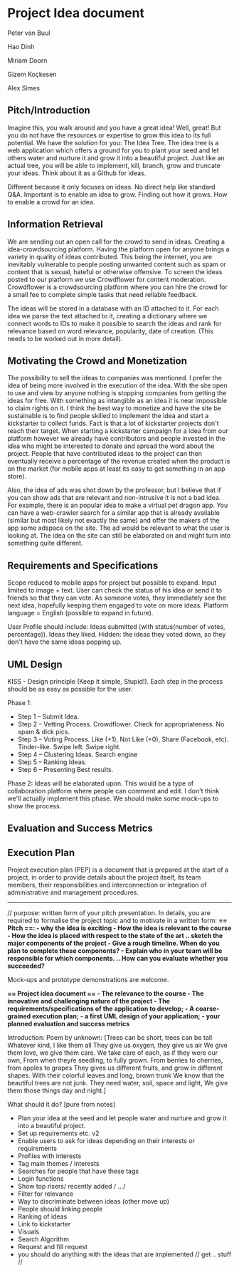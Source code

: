 <H1>Project Idea document</h1>

<p>Peter van Buul</p>
<p>Hao Dinh</p>
<p>Miriam Doorn</p>
<p>Gizem Koçkesen</p>
<p>Alex Simes</p>

<H2>Pitch/Introduction</H2>
Imagine this, you walk around and you have a great idea! Well, great! But you do not have the resources or expertise to grow this idea to its full potential. We have the solution for you: The Idea Tree. The idea tree is a web application which offers a ground for you to plant your seed and let others water and nurture it and grow it into a beautiful project. Just like an actual tree, you will be able to implement, kill, branch, grow and truncate your ideas. Think about it as a Github for ideas. 

Different because it only focuses on ideas. No direct help like standard Q&A. Important is to enable an idea to grow. Finding out how it grows. How to enable a crowd for an idea. 

<H2>Information Retrieval</H2>
We are sending out an open call for the crowd to send in ideas. Creating a idea-crowdsourcing platform. Having the platform open for anyone brings a variety in quality of ideas contributed. This being the internet, you are inevitably vulnerable to people posting unwanted content such as spam or content that is sexual, hateful or otherwise offensive. To screen the ideas posted to our platform we use Crowdflower for content moderation. Crowdflower is a crowdsourcing platform where you can hire the crowd for a small fee to complete simple tasks that need reliable feedback.

The ideas will be stored in a database with an ID attached to it. For each idea we parse the text attached to it, creating a dictionary where we connect words to IDs to make it possible to search the ideas and rank for relevance based on word relevance, popularity, date of creation. (This needs to be worked out in more detail). 

<H2>Motivating the Crowd and Monetization</H2>
The possibility to sell the ideas to companies was mentioned. I prefer the idea of being more involved in the execution of the idea. With the site open to use and view by anyone nothing is stopping companies from getting the ideas for free. With something as intangible as an idea it is near impossible to claim rights on it. I think the best way to monetize and have the site be sustainable is to find people skilled to implement the idea and start a kickstarter to collect funds. Fact is that a lot of kickstarter projects don't reach their target. When starting a kickstarter campaign for a idea from our platform however we already have contributors and people invested in the idea who might be interested to donate and spread the word about the project. People that have contributed ideas to the project can then eventually receive a percentage of the revenue created when the product is on the market (for mobile apps at least its easy to get something in an app store).

Also, the idea of ads was shot down by the professor, but I believe that if you can show ads that are relevant and non-intrusive it is not a bad idea. For example, there is an popular idea to make a virtual pet dragon app. You can have a web-crawler search for a similar app that is already available (similar but most likely not exactly the same) and offer the makers of the app some adspace on the site. The ad would be relevant to what the user is looking at. The idea on the site can still be elaborated on and might turn into something quite different.

<H2>Requirements and Specifications</H2>
Scope reduced to mobile apps for project but possible to expand. Input limited to image + text. User can check the status of his idea or send it to friends so that they can vote. As someone votes, they immediately see the next idea, hopefully keeping them engaged to vote on more ideas. Platform language = English (possible to expand in future).

User Profile should include: Ideas submitted (with status(number of votes, percentage)). Ideas they liked. Hidden: the ideas they voted down, so they don't have the same ideas popping up.

<H2>UML Design</H2>
KISS - Design principle (Keep it simple, Stupid!). Each step in the process should be as easy as possible for the user.

Phase 1:
<ul>
<li>Step 1 – Submit Idea. </li>
<li>Step 2 – Vetting Process. Crowdflower. Check for appropriateness. No spam & dick pics.</li>
<li>Step 3 – Voting Process. Like (+1), Not Like (+0), Share (Facebook, etc). Tinder-like. Swipe left. Swipe right.</li>
<li>Step 4 – Clustering Ideas. Search engine</li>
<li>Step 5 – Ranking Ideas.</li>
<li>Step 6 – Presenting Best results.</li>
</ul>
Phase 2:
Ideas will be elaborated upon. This would be a type of collaboration platform where people can comment and edit. I don't think we'll actually implement this phase. We should make some mock-ups to show the process.

<H2>Evaluation and Success Metrics</H2>

<H2>Execution Plan</H2>
Project execution plan (PEP) is a document that is prepared at the start of a project, in order to provide details about the project itself, its team members, their responsibilities and interconnection or integration of administrative and management procedures.

----------------------------------------------------------------

// purpose: written form of your pitch presentation. In details, you are required to formalise the project topic and to motivate in a written form: 
<b>== Pitch ==:
	- why the idea is exciting
	- How the idea is relevant to the course
	- How the idea is placed with respect to the state of the art
.. sketch the major components of the project
	- Give a rough timeline. When do you plan to complete these components? 
	- Explain who in your team will be responsible for which components. 
.. How can you evaluate whether you succeeded? </b>

Mock-ups and prototype demonstrations are welcome. 

<b>== Project idea document == 
	- The relevance to the course
	- The innovative and challenging nature of the project
	- The requirements/specifications of the application to develop;
	- A coarse-grained execution plan; 
	- a first UML design of your application; 
	- your planned evaluation and success metrics</b>

Introduction: 
Poem by unknown:
[Trees can be short, trees can be tall
Whatever kind, I like them all
They give us oxygen, they give us air
We give them love, we give them care. 
We take care of each, as if they were our own, 
From when theyŕe seedling, to fully grown. 
From berries to cherries, from apples to grapes
They gives us different fruits, and grow in different shapes. 
With their colorful leaves and long, brown trunk
We know that the beautiful trees are not junk. 
They need water, soil, space and light, 
We give them those things day and night.]

What should it do? [pure from notes]
- Plan your idea at the seed and let people water and nurture and grow it into a beautiful project.
- Set up requirements etc. v2
- Enable users to ask for ideas depending on their interests or requirements
- Profiles with interests
- Tag main themes / interests
- Searches for people that have these tags
- Login functions
- Show top risers/ recently added / …/
- Filter for relevance
- Way to discriminate between ideas (other move up)
- People should linking people
- Ranking of ideas
- Link to kickstarter
- Visuals
- Search Algorithm 
- Request and fill request
- you should do anything with the ideas that are implemented // get .. stuff // 


